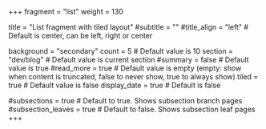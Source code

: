 +++
fragment = "list"
weight = 130

title = "List fragment with tiled layout"
#subtitle = ""
#title_align = "left" # Default is center, can be left, right or center

background = "secondary"
count = 5 # Default value is 10
section = "dev/blog" # Default value is current section
#summary = false # Default value is true
#read_more = true # Default value is empty (empty: show when content is truncated, false to never show, true to always show)
tiled = true # Default value is false
display_date = true # Default is false

#subsections = true # Default to true. Shows subsection branch pages
#subsection_leaves = true # Default to false. Shows subsection leaf pages
+++
